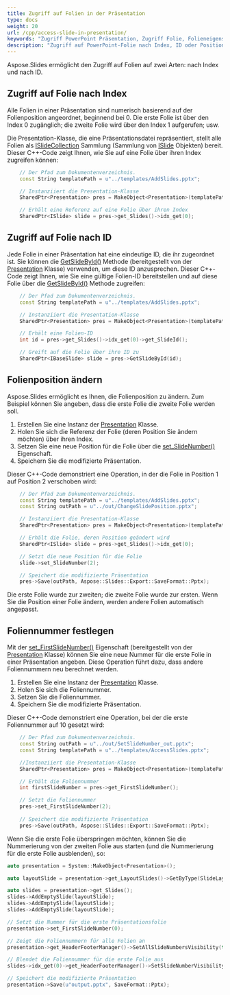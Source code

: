 ```yaml
---
title: Zugriff auf Folien in der Präsentation
type: docs
weight: 20
url: /cpp/access-slide-in-presentation/
keywords: "Zugriff PowerPoint Präsentation, Zugriff Folie, Folieneigenschaften bearbeiten, Folienposition ändern, Foliennummer, Index, ID, Position C++, CPP, Aspose.Slides"
description: "Zugriff auf PowerPoint-Folie nach Index, ID oder Position in C++. Folieneigenschaften bearbeiten"
---
```


Aspose.Slides ermöglicht den Zugriff auf Folien auf zwei Arten: nach Index und nach ID.

## **Zugriff auf Folie nach Index**

Alle Folien in einer Präsentation sind numerisch basierend auf der Folienposition angeordnet, beginnend bei 0. Die erste Folie ist über den Index 0 zugänglich; die zweite Folie wird über den Index 1 aufgerufen; usw.

Die Presentation-Klasse, die eine Präsentationsdatei repräsentiert, stellt alle Folien als [ISlideCollection](https://reference.aspose.com/slides/cpp/aspose.slides/islidecollection/) Sammlung (Sammlung von [ISlide](https://reference.aspose.com/slides/cpp/aspose.slides/islide/) Objekten) bereit. Dieser C++-Code zeigt Ihnen, wie Sie auf eine Folie über ihren Index zugreifen können:

```c++
	// Der Pfad zum Dokumentenverzeichnis.
	const String templatePath = u"../templates/AddSlides.pptx";

	// Instanziiert die Presentation-Klasse
	SharedPtr<Presentation> pres = MakeObject<Presentation>(templatePath);

	// Erhält eine Referenz auf eine Folie über ihren Index
	SharedPtr<ISlide> slide = pres->get_Slides()->idx_get(0);
```

## **Zugriff auf Folie nach ID**

Jede Folie in einer Präsentation hat eine eindeutige ID, die ihr zugeordnet ist. Sie können die [GetSlideById()](https://reference.aspose.com/slides/cpp/aspose.slides/presentation/getslidebyid/) Methode (bereitgestellt von der [Presentation](https://reference.aspose.com/slides/cpp/aspose.slides/presentation/) Klasse) verwenden, um diese ID anzusprechen. Dieser C++-Code zeigt Ihnen, wie Sie eine gültige Folien-ID bereitstellen und auf diese Folie über die [GetSlideById()](https://reference.aspose.com/slides/cpp/aspose.slides/presentation/getslidebyid/) Methode zugreifen:

```c++
	// Der Pfad zum Dokumentenverzeichnis.
	const String templatePath = u"../templates/AddSlides.pptx";

	// Instanziiert die Presentation-Klasse
	SharedPtr<Presentation> pres = MakeObject<Presentation>(templatePath);

	// Erhält eine Folien-ID
	int id = pres->get_Slides()->idx_get(0)->get_SlideId();

	// Greift auf die Folie über ihre ID zu
	SharedPtr<IBaseSlide> slide = pres->GetSlideById(id);
```

## **Folienposition ändern**

Aspose.Slides ermöglicht es Ihnen, die Folienposition zu ändern. Zum Beispiel können Sie angeben, dass die erste Folie die zweite Folie werden soll.

1. Erstellen Sie eine Instanz der [Presentation](https://reference.aspose.com/slides/cpp/aspose.slides/presentation/) Klasse.
1. Holen Sie sich die Referenz der Folie (deren Position Sie ändern möchten) über ihren Index.
1. Setzen Sie eine neue Position für die Folie über die [set_SlideNumber()](https://reference.aspose.com/slides/cpp/aspose.slides/islide/set_slidenumber/) Eigenschaft.
1. Speichern Sie die modifizierte Präsentation.

Dieser C++-Code demonstriert eine Operation, in der die Folie in Position 1 auf Position 2 verschoben wird:

```c++
	// Der Pfad zum Dokumentenverzeichnis.
	const String templatePath = u"../templates/AddSlides.pptx";
	const String outPath = u"../out/ChangeSlidePosition.pptx";

	// Instanziiert die Presentation-Klasse
	SharedPtr<Presentation> pres = MakeObject<Presentation>(templatePath);

	// Erhält die Folie, deren Position geändert wird
	SharedPtr<ISlide> slide = pres->get_Slides()->idx_get(0);

	// Setzt die neue Position für die Folie
	slide->set_SlideNumber(2);

	// Speichert die modifizierte Präsentation
	pres->Save(outPath, Aspose::Slides::Export::SaveFormat::Pptx);
```

Die erste Folie wurde zur zweiten; die zweite Folie wurde zur ersten. Wenn Sie die Position einer Folie ändern, werden andere Folien automatisch angepasst.

## **Foliennummer festlegen**

Mit der [set_FirstSlideNumber()](https://reference.aspose.com/slides/cpp/aspose.slides/presentation/set_firstslidenumber/) Eigenschaft (bereitgestellt von der [Presentation](https://reference.aspose.com/slides/cpp/aspose.slides/presentation/) Klasse) können Sie eine neue Nummer für die erste Folie in einer Präsentation angeben. Diese Operation führt dazu, dass andere Foliennummern neu berechnet werden.

1. Erstellen Sie eine Instanz der [Presentation](https://reference.aspose.com/slides/cpp/aspose.slides/presentation/) Klasse.
1. Holen Sie sich die Foliennummer.
1. Setzen Sie die Foliennummer.
1. Speichern Sie die modifizierte Präsentation.

Dieser C++-Code demonstriert eine Operation, bei der die erste Foliennummer auf 10 gesetzt wird:

```c++
	// Der Pfad zum Dokumentenverzeichnis.
	const String outPath = u"../out/SetSlideNumber_out.pptx";
	const String templatePath = u"../templates/AccessSlides.pptx";

	//Instanziiert die Presentation-Klasse
	SharedPtr<Presentation> pres = MakeObject<Presentation>(templatePath);

	// Erhält die Foliennummer
	int firstSlideNumber = pres->get_FirstSlideNumber();

	// Setzt die Foliennummer
	pres->set_FirstSlideNumber(2);
	
	// Speichert die modifizierte Präsentation
	pres->Save(outPath, Aspose::Slides::Export::SaveFormat::Pptx);
```

Wenn Sie die erste Folie überspringen möchten, können Sie die Nummerierung von der zweiten Folie aus starten (und die Nummerierung für die erste Folie ausblenden), so:

```c++
auto presentation = System::MakeObject<Presentation>();

auto layoutSlide = presentation->get_LayoutSlides()->GetByType(SlideLayoutType::Blank);

auto slides = presentation->get_Slides();
slides->AddEmptySlide(layoutSlide);
slides->AddEmptySlide(layoutSlide);
slides->AddEmptySlide(layoutSlide);

// Setzt die Nummer für die erste Präsentationsfolie
presentation->set_FirstSlideNumber(0);

// Zeigt die Foliennummern für alle Folien an
presentation->get_HeaderFooterManager()->SetAllSlideNumbersVisibility(true);

// Blendet die Foliennummer für die erste Folie aus
slides->idx_get(0)->get_HeaderFooterManager()->SetSlideNumberVisibility(false);

// Speichert die modifizierte Präsentation
presentation->Save(u"output.pptx", SaveFormat::Pptx);
```